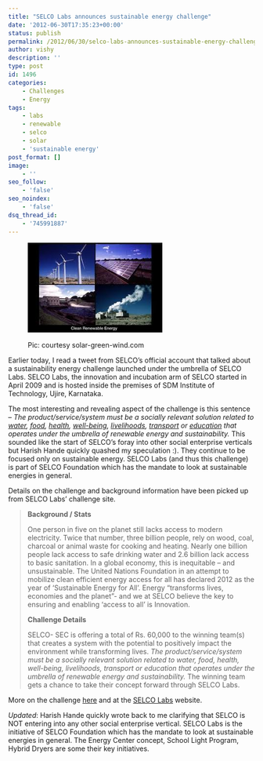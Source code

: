 ```yaml
---
title: "SELCO Labs announces sustainable energy challenge"
date: '2012-06-30T17:35:23+00:00'
status: publish
permalink: /2012/06/30/selco-labs-announces-sustainable-energy-challenge
author: vishy
description: ''
type: post
id: 1496
categories:
    - Challenges
    - Energy
tags:
    - labs
    - renewable
    - selco
    - solar
    - 'sustainable energy'
post_format: []
image:
    - ''
seo_follow:
    - 'false'
seo_noindex:
    - 'false'
dsq_thread_id:
    - '745991887'
---
```

<figure aria-describedby="caption-attachment-1497" class="wp-caption alignleft" id="attachment_1497" style="width: 275px">

[![](../../../../uploads/2012/06/renewable_solar-green-wind_com.jpeg "renewable_solar-green-wind_com")](../../../../uploads/2012/06/renewable_solar-green-wind_com.jpeg)<figcaption class="wp-caption-text" id="caption-attachment-1497">Pic: courtesy solar-green-wind.com</figcaption></figure>

Earlier today, I read a tweet from SELCO’s official account that talked about a sustainability energy challenge launched under the umbrella of SELCO Labs. SELCO Labs, the innovation and incubation arm of SELCO started in April 2009 and is hosted inside the premises of SDM Institute of Technology, Ujire, Karnataka.

The most interesting and revealing aspect of the challenge is this sentence – *The product/service/system must be a socially relevant solution related to <span style="text-decoration: underline;">water</span>, <span style="text-decoration: underline;">food</span>, <span style="text-decoration: underline;">health</span>, <span style="text-decoration: underline;">well-being</span>, <span style="text-decoration: underline;">livelihoods</span>, <span style="text-decoration: underline;">transport</span> or <span style="text-decoration: underline;">education</span> that operates under the umbrella of renewable energy and sustainability.* This sounded like the start of SELCO’s foray into other social enterprise verticals but Harish Hande quickly quashed my speculation :). They continue to be focused only on sustainable energy. SELCO Labs (and thus this challenge) is part of SELCO Foundation which has the mandate to look at sustainable energies in general.

Details on the challenge and background information have been picked up from SELCO Labs’ challenge site.

> **Background / Stats**
> 
> One person in five on the planet still lacks access to modern electricity. Twice that number, three billion people, rely on wood, coal, charcoal or animal waste for cooking and heating. Nearly one billion people lack access to safe drinking water and 2.6 billion lack access to basic sanitation. In a global economy, this is inequitable – and unsustainable. The United Nations Foundation in an attempt to mobilize clean efficient energy access for all has declared 2012 as the year of ‘Sustainable Energy for All’. Energy “transforms lives, economies and the planet”- and we at SELCO believe the key to ensuring and enabling ‘access to all’ is Innovation.
> 
> **Challenge Details**
> 
> SELCO- SEC is offering a total of Rs. 60,000 to the winning team(s) that creates a sys­tem with the potential to positively impact the environment while transforming lives. *The product/service/system must be a socially relevant solution related to water, food, health, well-being, livelihoods, transport or education that operates under the umbrella of renewable energy and sustainability.* The winning team gets a chance to take their concept forward through SELCO Labs.

More on the challenge [here](http://sustainableenergychallenge.org/) and at the [SELCO Labs](http://www.selco-india.com/selco_labs.html) website.

*Updated*: Harish Hande quickly wrote back to me clarifying that SELCO is NOT entering into any other social enterprise vertical. SELCO Labs is the initiative of SELCO Foundation which has the mandate to look at sustainable energies in general. The Energy Center concept, School Light Program, Hybrid Dryers are some their key initiatives.